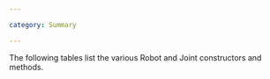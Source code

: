 ```yaml
---

category: Summary

---
```


The following tables list the various Robot and Joint constructors and methods.